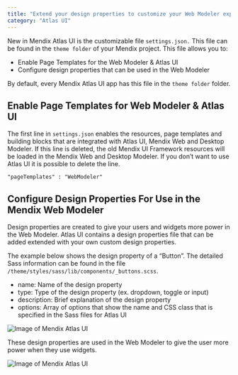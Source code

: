 ```yaml
---
title: "Extend your design properties to customize your Web Modeler experience"
category: "Atlas UI"
---
```


New in Mendix Atlas UI is the customizable file ```settings.json.``` This file can be found in the ```theme folder``` of your Mendix project. This file allows you to:

* Enable Page Templates for the Web Modeler & Atlas UI
* Configure design properties that can be used in the Web Modeler

By default, every Mendix Atlas UI app has this file in the ```theme folder``` folder.

## Enable Page Templates for Web Modeler & Atlas UI
The first line in ```settings.json``` enables the resources, page templates and building blocks that are integrated with Atlas UI, Mendix Web and Desktop Modeler. If this line is deleted, the old Mendix UI Framework resources will be loaded in the Mendix Web and Desktop Modeler. If you don’t want to use Atlas UI it is possible to delete the line.

 ```"pageTemplates" : "WebModeler"```

## Configure Design Properties For Use in the Mendix Web Modeler
Design properties are created to give your users and widgets more power in the Web Modeler. Atlas UI contains a design properties file that can be added extended with your own custom design properties.

The example below shows the design property of a “Button”. The detailed Sass information can be found in the file ```/theme/styles/sass/lib/components/_buttons.scss```.


* name: Name of the design property
* type: Type of the design property (ex. dropdown, toggle or input)
* description: Brief explanation of the design property
* options: Array of options that show the name and CSS class that is specified in the Sass files for Atlas UI

![Image of Mendix Atlas UI](attachments/howto/extend_settings.png)

These design properties are used in the Web Modeler to give the user more power when they use widgets.

![Image of Mendix Atlas UI](attachments/howto/extend_settings_in_wm.png)
